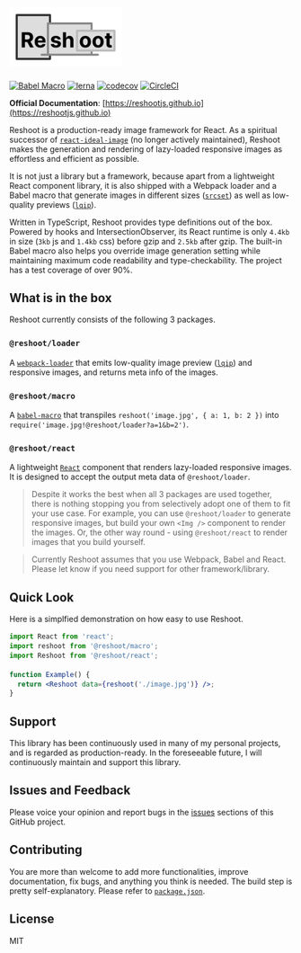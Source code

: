 # <img src="https://raw.githubusercontent.com/billykwok/reshoot/master/logo.png" width="200" />

[![Babel Macro](https://img.shields.io/badge/babel--macro-%F0%9F%8E%A3-f5da55.svg?style=flat-square)](https://github.com/kentcdodds/babel-plugin-macros)
[![lerna](https://img.shields.io/badge/maintained%20with-lerna-cc00ff.svg)](https://lerna.js.org)
[![codecov](https://codecov.io/gh/billykwok/reshoot/branch/master/graph/badge.svg)](https://codecov.io/gh/billykwok/reshoot)
[![CircleCI](https://circleci.com/gh/billykwok/reshoot/tree/master.svg?style=svg)](https://circleci.com/gh/billykwok/reshoot/tree/master)

**Official Documentation**: [https://reshootjs.github.io](https://reshootjs.github.io)

Reshoot is a production-ready image framework for React. As a spiritual successor of [`react-ideal-image`](https://github.com/stereobooster/react-ideal-image) (no longer actively maintained), Reshoot makes the generation and rendering of lazy-loaded responsive images as effortless and efficient as possible.

It is not just a library but a framework, because apart from a lightweight React component library, it is also shipped with a Webpack loader and a Babel macro that generate images in different sizes ([`srcset`](https://developer.mozilla.org/en-US/docs/Learn/HTML/Multimedia_and_embedding/Responsive_images)) as well as low-quality previews ([`lqip`](https://github.com/zouhir/lqip)).

Written in TypeScript, Reshoot provides type definitions out of the box. Powered by hooks and IntersectionObserver, its React runtime is only `4.4kb` in size (`3kb` js and `1.4kb` css) before gzip and `2.5kb` after gzip. The built-in Babel macro also helps you override image generation setting while maintaining maximum code readability and type-checkability. The project has a test coverage of over 90%.

## What is in the box

Reshoot currently consists of the following 3 packages.

### `@reshoot/loader`

A [`webpack-loader`](https://webpack.js.org/loaders) that emits low-quality image preview ([`lqip`](https://github.com/zouhir/lqip)) and responsive images, and returns meta info of the images.

### `@reshoot/macro`

A [`babel-macro`](https://github.com/kentcdodds/babel-plugin-macros) that transpiles `reshoot('image.jpg', { a: 1, b: 2 })` into `require('image.jpg!@reshoot/loader?a=1&b=2')`.

### `@reshoot/react`

A lightweight [`React`](https://reactjs.org) component that renders lazy-loaded responsive images. It is designed to accept the output meta data of `@reshoot/loader`.

> Despite it works the best when all 3 packages are used together, there is nothing stopping you from selectively adopt one of them to fit your use case. For example, you can use `@reshoot/loader` to generate responsive images, but build your own `<Img />` component to render the images. Or, the other way round - using `@reshoot/react` to render images that you build yourself.

> Currently Reshoot assumes that you use Webpack, Babel and React. Please let know if you need support for other framework/library.

## Quick Look

Here is a simplfied demonstration on how easy to use Reshoot.

```jsx
import React from 'react';
import reshoot from '@reshoot/macro';
import Reshoot from '@reshoot/react';

function Example() {
  return <Reshoot data={reshoot('./image.jpg')} />;
}
```

## Support

This library has been continuously used in many of my personal projects, and is regarded as production-ready. In the foreseeable future, I will continuously maintain and support this library.

## Issues and Feedback

Please voice your opinion and report bugs in the [issues](https://github.com/billykwok/reshoot/issues) sections of this GitHub project.

## Contributing

You are more than welcome to add more functionalities, improve documentation, fix bugs, and anything you think is needed. The build step is pretty self-explanatory. Please refer to [`package.json`](https://github.com/billykwok/reshoot/blob/master/package.json).

## License

MIT
